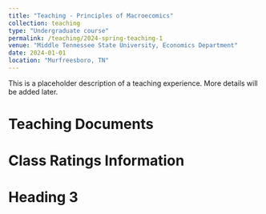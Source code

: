 ```yaml
---
title: "Teaching - Principles of Macroecomics"
collection: teaching
type: "Undergraduate course"
permalink: /teaching/2024-spring-teaching-1
venue: "Middle Tennessee State University, Economics Department"
date: 2024-01-01
location: "Murfreesboro, TN"
---
```


This is a placeholder description of a teaching experience. More details will be added later.

Teaching Documents
======

Class Ratings Information
======

Heading 3
======